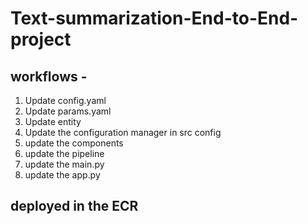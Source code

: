 # Text-summarization-End-to-End-project


## workflows - 
1. Update config.yaml
2. Update params.yaml
3. Update entity
4. Update the configuration manager in src config
5. update the components
6. update the pipeline
7. update the main.py
8. update the app.py


## deployed in the ECR 

